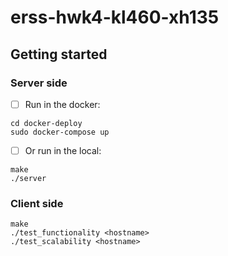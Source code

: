 # erss-hwk4-kl460-xh135



## Getting started
### Server side

- [ ] Run in the docker:
```
cd docker-deploy
sudo docker-compose up
```
- [ ] Or run in the local:
```
make
./server
```
### Client side
```
make
./test_functionality <hostname>
./test_scalability <hostname>
```

